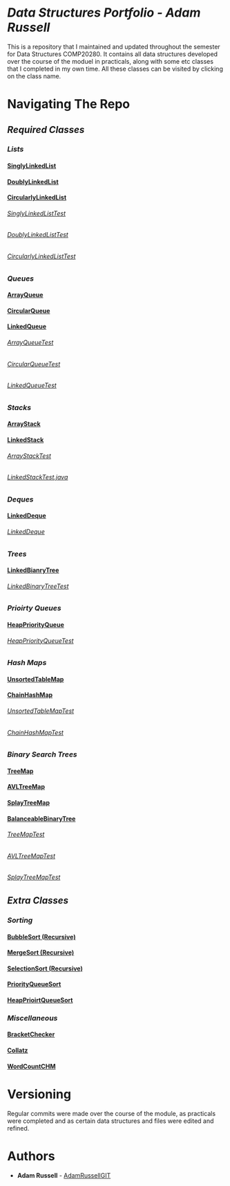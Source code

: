 # *Data Structures Portfolio - Adam Russell*

This is a repository that I maintained and updated throughout the semester for Data Structures COMP20280. It contains all data structures developed over the course of the moduel in practicals, along with some etc classes that I completed in my own time. All these classes can be visited by clicking on the class name.

# Navigating The Repo

## *Required Classes*

### *Lists*

#### [SinglyLinkedList](src/projectCode20280/SinglyLinkedList.java)

#### [DoublyLinkedList](src/projectCode20280/DoublyLinkedList.java)

#### [CircularlyLinkedList](src/projectCode20280/CircularlyLinkedList.java)

###### [SinglyLinkedListTest](src/projectCode20280/SinglyLinkedListTest.java)

###### [DoublyLinkedListTest](src/projectCode20280/DoublyLinkedListTest.java)

###### [CircularlyLinkedListTest](src/projectCode20280/CircularlyLinkedListTest.java)

### *Queues*

#### [ArrayQueue](src/projectCode20280/ArrayQueue.java)

#### [CircularQueue](src/projectCode20280/CircularQueue.java)

#### [LinkedQueue](src/projectCode20280/LinkedQueue.java)

###### [ArrayQueueTest](src/projectCode20280/ArrayQueueTest.java)

###### [CircularQueueTest](src/projectCode20280/CircularQueueTest.java)

###### [LinkedQueueTest](src/projectCode20280/LinkedQueueTest.java)

### *Stacks*

#### [ArrayStack](src/projectCode20280/ArrayStack.java)

#### [LinkedStack](src/projectCode20280/LinkedStack.java)

###### [ArrayStackTest](src/projectCode20280/ArrayStackTest.java)

###### [LinkedStackTest.java](src/projectCode20280/LinkedStackTest.java)

### *Deques*

#### [LinkedDeque](src/projectCode20280/LinkedDeque.java)

###### [LinkedDeque](src/projectCode20280/LinkedDeque.java)

### *Trees*

#### [LinkedBianryTree](src/projectCode20280/LinkedBinaryTree.java)

###### [LinkedBinaryTreeTest](src/projectCode20280/LinkedBinaryTreeTest.java)

### *Prioirty Queues*

#### [HeapPriorityQueue](src/projectCode20280/HeapPriorityQueue.java)

###### [HeapPriorityQueueTest](src/projectCode20280/HeapPriorityQueueTest.java)

### *Hash Maps*

#### [UnsortedTableMap](src/projectCode20280/UnsortedTableMap.java)

#### [ChainHashMap](src/projectCode20280/ChainHashMap.java)

###### [UnsortedTableMapTest](src/projectCode20280/UnsortedTableMapTest.java)

###### [ChainHashMapTest](src/projectCode20280/ChainHashMapTest.java)

### *Binary Search Trees*

#### [TreeMap](src/projectCode20280/TreeMap.java)

#### [AVLTreeMap](src/src/projectCode20280/AVLTreeMap.java)

#### [SplayTreeMap](src/projectCode20280/SplayTreeMap.java)

#### [BalanceableBinaryTree](src/projectCode20280/BalanceableBinaryTree.java)

###### [TreeMapTest](src/projectCode20280/TreeMapTest.java)

###### [AVLTreeMapTest](src/projectCode20280/AVLTreeMapTest.java)

###### [SplayTreeMapTest](src/projectCode20280/SplayTreeMapTest.java)

## *Extra Classes*

### *Sorting*

#### [BubbleSort (Recursive)](src/projectCode20280/BubbleSortRecursive.java)

#### [MergeSort (Recursive)](src/projectCode20280/MergeSortRecursion.java)

#### [SelectionSort (Recursive)](src/projectCode20280/SelectionSortRecursion.java)

#### [PriorityQueueSort](src/projectCode20280/PQSort.java)

#### [HeapPrioirtQueueSort](src/projectCode20280/HPQSort.java)

### *Miscellaneous*

#### [BracketChecker](src/projectCode20280/BracketChecker.java)

#### [Collatz](src/projectCode20280/Collatz.java)

#### [WordCountCHM](src/projectCode20280/WordCountCHM.java)

# Versioning

Regular commits were made over the course of the module, as practicals were completed and as certain data structures and files were edited and refined.

# Authors

* **Adam Russell** - [AdamRussellGIT](https://github.com/AdamRussellGIT)

